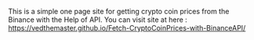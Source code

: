 This is a simple one page site for getting crypto coin prices from the Binance with the Help of API.
You can visit site at here : https://vedthemaster.github.io/Fetch-CryptoCoinPrices-with-BinanceAPI/
